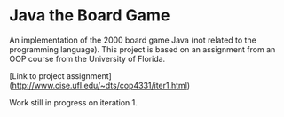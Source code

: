 Java the Board Game
================

An implementation of the 2000 board game Java (not related to the programming language). This project is based on an assignment from an OOP course from the University of Florida.

[Link to project assignment] (http://www.cise.ufl.edu/~dts/cop4331/iter1.html)

Work still in progress on iteration 1.
